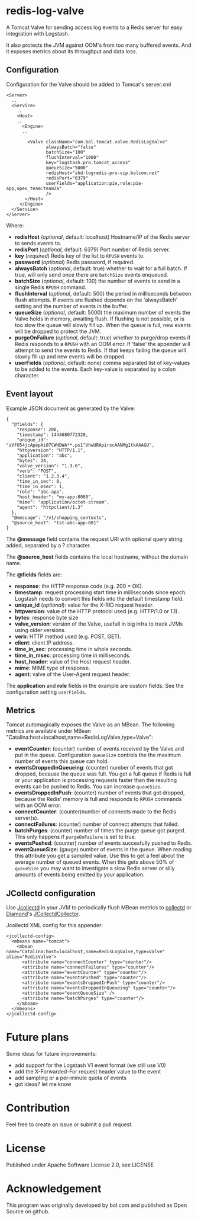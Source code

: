 # redis-log-valve

A Tomcat Valve for sending access log events to a Redis server for easy integration with Logstash.

It also protects the JVM against OOM's from too many buffered events. And it exposes metrics about its throughput and data loss.



## Configuration

Configuration for the Valve should be added to Tomcat's server.xml

```
<Server>
  ..
  <Service>
    ..
    <Host>
    ..
      <Engine>
      ..

        <Valve className="com.bol.tomcat.valve.RedisLogValve"
               alwaysBatch="false"
               batchSize="100"
               flushInterval="1000"
               key="logstash.pro.tomcat_access"
               queueSize="5000"
               redisHost="shd-logredis-pro-vip.bolcom.net"
               redisPort="6379"
               userFields="application:pie,role:pie-app,opex_team:team2a"
               />
       </Host>
     </Engine>
  </Service>
</Server>
```
   
Where:

* **redisHost** (_optional_, default: localhost) Hostname/IP of the Redis server to sends events to.
* **redisPort** (_optional_, default: 6379) Port number of Redis server.
* **key** (_required_) Redis key of the list to `RPUSH` events to.
* **password** (_optional_) Redis password, if required.
* **alwaysBatch** (_optional_, default: true) whether to wait for a full batch. If true, will only send once there are `batchSize` events enqueued.
* **batchSize** (_optional_, default: 100) the number of events to send in a single Redis `RPUSH` command.
* **flushInterval** (_optional_, default: 500) the period in milliseconds between flush attempts. If events are flushed depends on the 'alwaysBatch' setting and the number of events in the buffer.
* **queueSize** (_optional_, default: 5000) the maximum number of events the Valve holds in memory, awaiting flush. If flushing is not possible, or is too slow the queue will slowly fill up. When the queue is full, new events will be dropped to protect the JVM.
* **purgeOnFailure** (_optional_, default: true) whether to purge/drop events if Redis responds to a `RPUSH` with an OOM error. If 'false' the appender will attempt to send the events to Redis. If that keeps failing the queue will slowly fill up and new events will be dropped.
* **userFields** (_optional_, default: none) comma separated list of key-values to be added to the events. Each key-value is separated by a colon character.


## Event layout

Example JSON document as generated by the Valve:

```
{
  "@fields": {
    "response": 200,
    "timestamp": 1444680772320,
    "unique_id": "zVfU54jcApepAi07CWHDWA**.ps1^VhwURApirxcAANMg1tkAAAGU",
    "httpversion": "HTTP/1.1",
    "application": "abc",
    "bytes": 24,
    "valve_version": "1.3.6",
    "verb": "POST",
    "client": "1.2.3.4",
    "time_in_sec": 0,
    "time_in_msec": 1,
    "role": "abc-app",
    "host_header": "my-app:8080",
    "mime": "application/octet-stream",
    "agent": "httpclient/1.3"
  },
  "@message": "/v1/shopping_contexts",
  "@source_host": "tst-abc-app-001"
}
```

The **@message** field contains the request URI with optional query string added, separated by a ? character.

The **@source_host** fields contains the local hostname, without the domain name.

The **@fields** fields are:

* **response**: the HTTP response code (e.g. 200 = OK).
* **timestamp**: request processing start time in milliseconds since epoch. Logstash needs to convert this fields into the default timestamp field.
* **unique_id** (_optional_): value for the X-RID request header.
* **httpversion**: value of the HTTP protocol used (e.g. HTTP/1.0 or 1.1).
* **bytes**: response byte size
* **valve_version**: version of the Valve, usefull in big infra to track JVMs using older versions.
* **verb**: HTTP method used (e.g. POST, GET).
* **client**: client IP address.
* **time_in_sec**: processing time in whole seconds.
* **time_in_msec**: processing time in milliseconds.
* **host_header**: value of the Host request header.
* **mime**: MIME type of response.
* **agent**: valve of the User-Agent request header.

The **application** and **role** fields in the example are custom fields. See the configuration setting `userFields`. 


## Metrics

Tomcat automagically exposes the Valve as an MBean. The following metrics are available under MBean "Catalina:host=localhost,name=RedisLogValve,type=Valve":

* **eventCounter**: (counter) number of events received by the Valve and put in the queue. Configuration `queueSize` controls the the maximum number of events this queue can hold.
* **eventsDroppedInQueueing**: (counter) number of events that got dropped, because the queue was full. You get a full queue if Redis is full or your application is processing requests faster than the resulting events can be pushed to Redis. You can increase `queueSize`.
* **eventsDroppedInPush**: (counter) number of events that got dropped, because the Redis' memory is full and responds to `RPUSH` commands with an OOM error.
* **connectCounter**: (counter)number of connects made to the Redis server(s).
* **connectFailures**: (counter) number of connect attempts that failed.
* **batchPurges**: (counter) number of times the purge queue got purged. This only happens if `purgeOnFailure` is set to true.
* **eventsPushed**: (counter) number of events succesfully pushed to Redis.
* **eventQueueSize**: (gauge) number of events in the queue. When reading this attribute you get a sampled value. Use this to get a feel about the average number of queued events. When this gets above 50% of `queueSize` you may want to investigate a slow Redis server or silly amounts of events being emitted by your application.



## JCollectd configuration

Use [Jcollectd](https://github.com/bolcom/jcollectd) in your JVM to periodically flush MBean metrics to [collectd](https://github.com/collectd/collectd) or [Diamond](https://github.com/BrightcoveOS/Diamond)'s [JCollectdCollector](https://github.com/BrightcoveOS/Diamond/wiki/collectors-JCollectdCollector).

Jcollectd XML config for this appender:

```
<jcollectd-config>
  <mbeans name="tomcat">
    <mbean name="Catalina:host=localhost,name=RedisLogValve,type=Valve" alias="RedisValve">
      <attribute name="connectCounter" type="counter"/>
      <attribute name="connectFailures" type="counter"/>
      <attribute name="eventCounter" type="counter"/>
      <attribute name="eventsPushed" type="counter"/>
      <attribute name="eventsDroppedInPush" type="counter"/>
      <attribute name="eventsDroppedInQueueing" type="counter"/>
      <attribute name="eventQueueSize" />
      <attribute name="batchPurges" type="counter"/>
    </mbean>
  </mbeans>
</jcollectd-config>
```

# Future plans

Some ideas for future improvements:

* add support for the Logstash V1 event format (we still use V0)
* add the X-Forwarded-For request header value to the event
* add sampling or a per-minute quota of events
* got ideas? let me know


# Contribution

Feel free to create an issue or submit a pull request.


# License

Published under Apache Software License 2.0, see LICENSE


# Acknowledgement

This program was originally developed by bol.com and published as Open Source on github.
